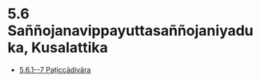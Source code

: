 

# 5.6 Saññojanavippayuttasaññojaniyaduka, Kusalattika

* [5.6.1--7 Paṭiccādivāra](5.6/5.6.1--7.md)



